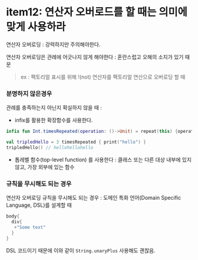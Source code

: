 # item12: 연산자 오버로드를 할 때는 의미에 맞게 사용하라

연산자 오버로딩 : 강력하지만 주의해야한다.

연산자 오버로딩은 관례에 어긋나지 않게 해야한다 : 혼란스럽고 오해의 소지가 있기 때문 

> ex : 팩토리얼 표시를 위해 !(not) 연산자를 팩토리얼 연산으로 오버로딩 할 때



### 분명하지 않은경우

관례를 충족하는지 아닌지 확실하지 않을 때 : 

- infix를 활용한 확장함수를 사용한다.

```kotlin
infix fun Int.timesRepeated(operation: ()->Unit) = repeat(this) {operation()}

val tripledHello = 3 timesRepeated { print("hello") }
tripledHello() // hellohellohello
```

- 톱레벨 함수(top-level function) 를 사용한다 : 클래스 또는 다른 대상 내부에 있지 않고, 가장 외부에 있는 함수



### 규칙을 무시해도 되는 경우

연산자 오버로딩 규칙을 무시해도 되는 경우 : 도메인 특화 언어(Domain Specific Language, DSL)를 설계할 때

```kotlin
body{
  div{
   +"Some text"
  }
}
```

DSL 코드이기 때문에 이와 같이 `String.unaryPlus` 사용해도 괜찮음.